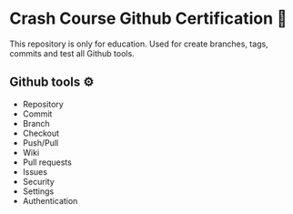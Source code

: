 # Crash Course Github Certification 📖

This repository is only for education. Used for create branches, tags, commits and test all Github tools.

## Github tools ⚙️

+ Repository
+ Commit
+ Branch
+ Checkout
+ Push/Pull
+ Wiki
+ Pull requests
+ Issues
+ Security
+ Settings
+ Authentication
